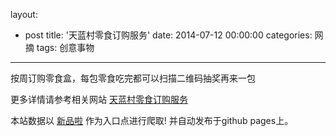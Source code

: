 layout: 
  - post 
title: '天蓝村零食订购服务' 
date: 2014-07-12 00:00:00 
categories: 网摘 
tags: 创意事物 
---

按周订购零食盒，每包零食吃完都可以扫描二维码抽奖再来一包  

更多详情请参考相关网站 [天蓝村零食订购服务](http://www.tianlancun.com/)  

本站数据以 [新品啦](http://xinpinla.com/) 作为入口点进行爬取! 并自动发布于github pages上。  
